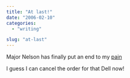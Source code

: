 ```yaml
---
title: "At last!"
date: "2006-02-10"
categories: 
  - "writing"

slug: "at-last"
---
```


Major Nelson has finally put an end to my [pain](http://www.majornelson.com/2006/02/09/stream-media-from-your-mac-to-your-xbox-360/)

I guess I can cancel the order for that Dell now!
